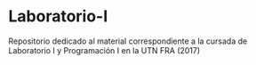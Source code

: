 # Laboratorio-I
Repositorio dedicado al material correspondiente a la cursada de Laboratorio I y Programación I en la UTN FRA (2017)
